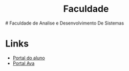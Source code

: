<h1 align="center"> Faculdade </h1>
# Faculdade de Analise e Desenvolvimento De Sistemas

# Links
* [Portal do aluno](https://login.kroton.com.br/AccountAluno/Login?client_id=169104&response_type=code&referrer=alunodigital.anhanguera.com)
* [Portal Ava](https://colaboraread.com.br/aluno/dashboard/index?matriculaId=3395650401)
